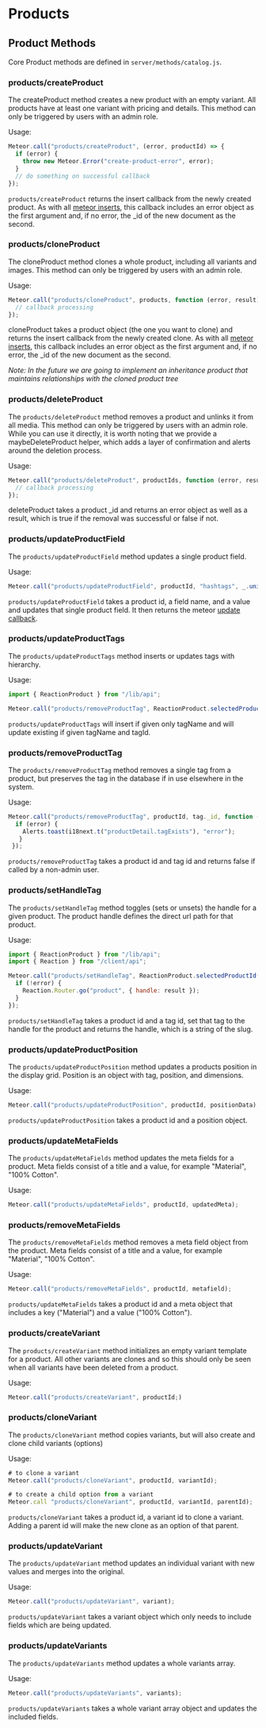 # Products

## Product Methods

Core Product methods are defined in `server/methods/catalog.js`.

### products/createProduct

The createProduct method creates a new product with an empty variant. All products have at least one variant with pricing and details. This method can only be triggered by users with an admin role.

Usage:

```js
Meteor.call("products/createProduct", (error, productId) => {
  if (error) {
    throw new Meteor.Error("create-product-error", error);
  }
  // do something on successful callback
});
```

`products/createProduct` returns the insert callback from the newly created product. As with all [meteor inserts](https://docs.meteor.com/#insert), this callback includes an error object as the first argument and, if no error, the \_id of the new document as the second.

### products/cloneProduct

The cloneProduct method clones a whole product, including all variants and images. This method can only be triggered by users with an admin role.

Usage:

```js
Meteor.call("products/cloneProduct", products, function (error, result) {
  // callback processing
});
```

cloneProduct takes a product object (the one you want to clone) and returns the insert callback from the newly created clone. As with all [meteor inserts](https://docs.meteor.com/#insert), this callback includes an error object as the first argument and, if no error, the \_id of the new document as the second.

*Note: In the future we are going to implement an inheritance product that maintains relationships with the cloned product tree*

### products/deleteProduct

The `products/deleteProduct` method removes a product and unlinks it from all media. This method can only be triggered by users with an admin role. While you can use it directly, it is worth noting that we provide a maybeDeleteProduct helper, which adds a layer of confirmation and alerts around the deletion process.

Usage:

```js
Meteor.call("products/deleteProduct", productIds, function (error, result) {
  // callback processing
});
```

deleteProduct takes a product \_id and returns an error object as well as a result, which is true if the removal was successful or false if not.

### products/updateProductField

The `products/updateProductField` method updates a single product field.

Usage:

```js
Meteor.call("products/updateProductField", productId, "hashtags", _.uniq(tagIds));
```

`products/updateProductField` takes a product id, a field name, and a value and updates that single product field. It then returns the meteor [update callback](https://docs.meteor.com/#update).

### products/updateProductTags

The `products/updateProductTags` method inserts or updates tags with hierarchy.

Usage:

```js
import { ReactionProduct } from "/lib/api";

Meteor.call("products/removeProductTag", ReactionProduct.selectedProductId(), this._id);
```

`products/updateProductTags` will insert if given only tagName and will update existing if given tagName and tagId.

### products/removeProductTag

The `products/removeProductTag` method removes a single tag from a product, but preserves the tag in the database if in use elsewhere in the system.

Usage:

```js
Meteor.call("products/removeProductTag", productId, tag._id, function (error) {
  if (error) {
    Alerts.toast(i18next.t("productDetail.tagExists"), "error");
   }
 });
```

`products/removeProductTag` takes a product id and tag id and returns false if called by a non-admin user.

### products/setHandleTag

The `products/setHandleTag` method toggles (sets or unsets) the handle for a given product. The product handle defines the direct url path for that product.

Usage:

```js
import { ReactionProduct } from "/lib/api";
import { Reaction } from "/client/api";

Meteor.call("products/setHandleTag", ReactionProduct.selectedProductId(), this._id, (error, result) => {
  if (!error) {
    Reaction.Router.go("product", { handle: result });
  }
});
```

`products/setHandleTag` takes a product id and a tag id, set that tag to the handle for the product and returns the handle, which is a string of the slug.

### products/updateProductPosition

The `products/updateProductPosition` method updates a products position in the display grid. Position is an object with tag, position, and dimensions.

Usage:

```js
Meteor.call("products/updateProductPosition", productId, positionData);
```

`products/updateProductPosition` takes a product id and a position object.

### products/updateMetaFields

The `products/updateMetaFields` method updates the meta fields for a product. Meta fields consist of a title and a value, for example "Material", "100% Cotton".

Usage:

```js
Meteor.call("products/updateMetaFields", productId, updatedMeta);
```

### products/removeMetaFields

The `products/removeMetaFields` method removes a meta field object from the product. Meta fields consist of a title and a value, for example "Material", "100% Cotton".

Usage:

```js
Meteor.call("products/removeMetaFields", productId, metafield);
```

`products/updateMetaFields` takes a product id and a meta object that includes a key ("Material") and a value ("100% Cotton").

### products/createVariant

The `products/createVariant` method initializes an empty variant template for a product. All other variants are clones and so this should only be seen when all variants have been deleted from a product.

Usage:

```js
Meteor.call("products/createVariant", productId;)
```

### products/cloneVariant

The `products/cloneVariant` method copies variants, but will also create and clone child variants (options)

Usage:

```js
# to clone a variant
Meteor.call("products/cloneVariant", productId, variantId);

# to create a child option from a variant
Meteor.call "products/cloneVariant", productId, variantId, parentId);
```

`products/cloneVariant` takes a product id, a variant id to clone a variant. Adding a parent id will make the new clone as an option of that parent.

### products/updateVariant

The `products/updateVariant` method updates an individual variant with new values and merges into the original.

Usage:

```js
Meteor.call("products/updateVariant", variant);
```

`products/updateVariant` takes a variant object which only needs to include fields which are being updated.

### products/updateVariants

The `products/updateVariants` method updates a whole variants array.

Usage:

```js
Meteor.call("products/updateVariants", variants);
```

`products/updateVariants` takes a whole variant array object and updates the included fields.
